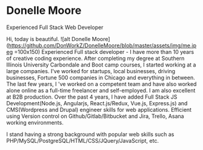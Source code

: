 # Donelle Moore
Experienced Full Stack Web Developer

Hi, today is beautiful.
![alt Donelle Moore](https://github.com/DonWorkZ/DonelleMoore/blob/master/assets/img/me.jpeg =100x150)
Experienced Full stack developer - I have more than 10 years of creative coding experience.
After completing my degree at Southern Illinois University Carbondale and Boot camp courses, I started working at a large companies. I've worked for startups, local businesses, driving businesses, Fortune 500 companies in Chicago and everything in between. The last few years, I 've worked on a competent team and have also worked alone online as a full-time freelancer and self-employed. I am also excellent at B2B production. Over the past 4 years, I have added Full Stack JS Development(Node.js, Angularjs, React.js/Redux, Vue.js, Express.js) and CMS(Wordpress and Drupal) engineer skills for web applications. Efficient using Version control on Github/Gitlab/Bitbucket and Jira, Trello, Asana working environments.

I stand having a strong background with popular web skills such as PHP/MySQL/PostgreSQL/HTML/CSS/JQuery/JavaScript, etc.
